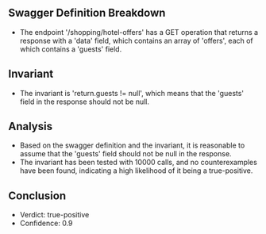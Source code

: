 ## Swagger Definition Breakdown
- The endpoint '/shopping/hotel-offers' has a GET operation that returns a response with a 'data' field, which contains an array of 'offers', each of which contains a 'guests' field.

## Invariant
- The invariant is 'return.guests != null', which means that the 'guests' field in the response should not be null.

## Analysis
- Based on the swagger definition and the invariant, it is reasonable to assume that the 'guests' field should not be null in the response.
- The invariant has been tested with 10000 calls, and no counterexamples have been found, indicating a high likelihood of it being a true-positive.

## Conclusion
- Verdict: true-positive
- Confidence: 0.9
